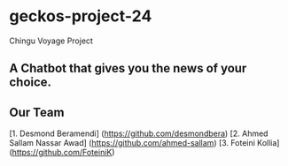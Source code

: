 # geckos-project-24
Chingu Voyage Project

## A Chatbot that gives you the news of your choice.

## Our Team
[1. Desmond Beramendi] (https://github.com/desmondbera)
[2. Ahmed Sallam Nassar Awad] (https://github.com/ahmed-sallam)
[3. Foteini Kollia] (https://github.com/FoteiniK)
